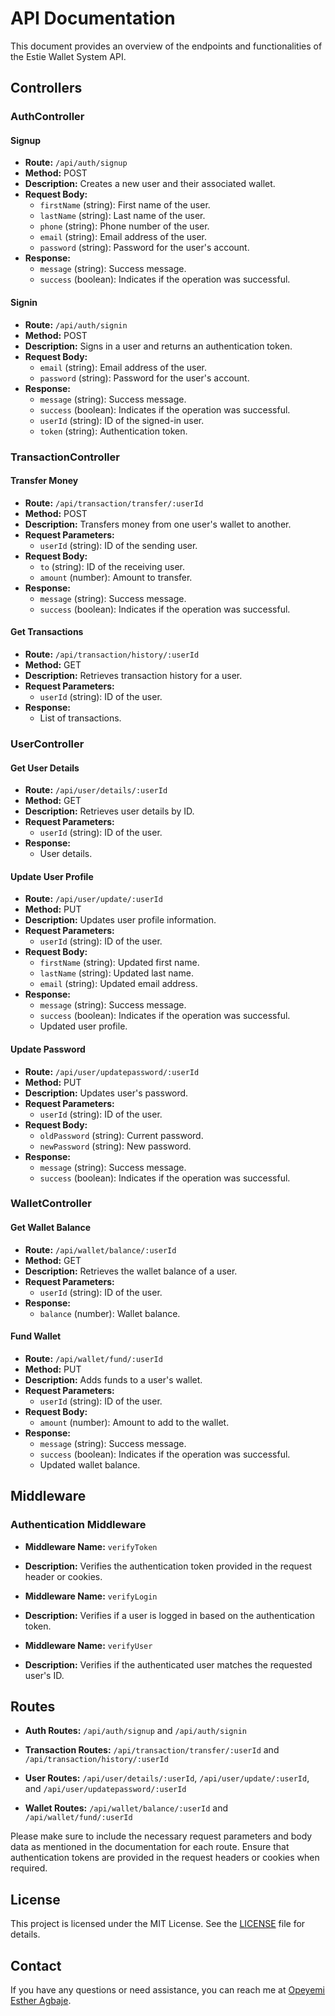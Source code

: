 # API Documentation

This document provides an overview of the endpoints and functionalities of the Estie Wallet System API.

## Controllers

### AuthController

#### Signup

- **Route:** `/api/auth/signup`
- **Method:** POST
- **Description:** Creates a new user and their associated wallet.
- **Request Body:**
  - `firstName` (string): First name of the user.
  - `lastName` (string): Last name of the user.
  - `phone` (string): Phone number of the user.
  - `email` (string): Email address of the user.
  - `password` (string): Password for the user's account.
- **Response:**
  - `message` (string): Success message.
  - `success` (boolean): Indicates if the operation was successful.

#### Signin

- **Route:** `/api/auth/signin`
- **Method:** POST
- **Description:** Signs in a user and returns an authentication token.
- **Request Body:**
  - `email` (string): Email address of the user.
  - `password` (string): Password for the user's account.
- **Response:**
  - `message` (string): Success message.
  - `success` (boolean): Indicates if the operation was successful.
  - `userId` (string): ID of the signed-in user.
  - `token` (string): Authentication token.

### TransactionController

#### Transfer Money

- **Route:** `/api/transaction/transfer/:userId`
- **Method:** POST
- **Description:** Transfers money from one user's wallet to another.
- **Request Parameters:**
  - `userId` (string): ID of the sending user.
- **Request Body:**
  - `to` (string): ID of the receiving user.
  - `amount` (number): Amount to transfer.
- **Response:**
  - `message` (string): Success message.
  - `success` (boolean): Indicates if the operation was successful.

#### Get Transactions

- **Route:** `/api/transaction/history/:userId`
- **Method:** GET
- **Description:** Retrieves transaction history for a user.
- **Request Parameters:**
  - `userId` (string): ID of the user.
- **Response:**
  - List of transactions.

### UserController

#### Get User Details

- **Route:** `/api/user/details/:userId`
- **Method:** GET
- **Description:** Retrieves user details by ID.
- **Request Parameters:**
  - `userId` (string): ID of the user.
- **Response:**
  - User details.

#### Update User Profile

- **Route:** `/api/user/update/:userId`
- **Method:** PUT
- **Description:** Updates user profile information.
- **Request Parameters:**
  - `userId` (string): ID of the user.
- **Request Body:**
  - `firstName` (string): Updated first name.
  - `lastName` (string): Updated last name.
  - `email` (string): Updated email address.
- **Response:**
  - `message` (string): Success message.
  - `success` (boolean): Indicates if the operation was successful.
  - Updated user profile.

#### Update Password

- **Route:** `/api/user/updatepassword/:userId`
- **Method:** PUT
- **Description:** Updates user's password.
- **Request Parameters:**
  - `userId` (string): ID of the user.
- **Request Body:**
  - `oldPassword` (string): Current password.
  - `newPassword` (string): New password.
- **Response:**
  - `message` (string): Success message.
  - `success` (boolean): Indicates if the operation was successful.

### WalletController

#### Get Wallet Balance

- **Route:** `/api/wallet/balance/:userId`
- **Method:** GET
- **Description:** Retrieves the wallet balance of a user.
- **Request Parameters:**
  - `userId` (string): ID of the user.
- **Response:**
  - `balance` (number): Wallet balance.

#### Fund Wallet

- **Route:** `/api/wallet/fund/:userId`
- **Method:** PUT
- **Description:** Adds funds to a user's wallet.
- **Request Parameters:**
  - `userId` (string): ID of the user.
- **Request Body:**
  - `amount` (number): Amount to add to the wallet.
- **Response:**
  - `message` (string): Success message.
  - `success` (boolean): Indicates if the operation was successful.
  - Updated wallet balance.

## Middleware

### Authentication Middleware

- **Middleware Name:** `verifyToken`
- **Description:** Verifies the authentication token provided in the request header or cookies.

- **Middleware Name:** `verifyLogin`
- **Description:** Verifies if a user is logged in based on the authentication token.

- **Middleware Name:** `verifyUser`
- **Description:** Verifies if the authenticated user matches the requested user's ID.

## Routes

- **Auth Routes:** `/api/auth/signup` and `/api/auth/signin`

- **Transaction Routes:** `/api/transaction/transfer/:userId` and `/api/transaction/history/:userId`

- **User Routes:** `/api/user/details/:userId`, `/api/user/update/:userId`, and `/api/user/updatepassword/:userId`

- **Wallet Routes:** `/api/wallet/balance/:userId` and `/api/wallet/fund/:userId`

Please make sure to include the necessary request parameters and body data as mentioned in the documentation for each route. Ensure that authentication tokens are provided in the request headers or cookies when required.

## License

This project is licensed under the MIT License. See the [LICENSE](https://github.com/esteriella/wallet-system/blob/main/LICENSE) file for details.

## Contact

If you have any questions or need assistance, you can reach me at [Opeyemi Esther Agbaje](https://github.com/esteriella).

